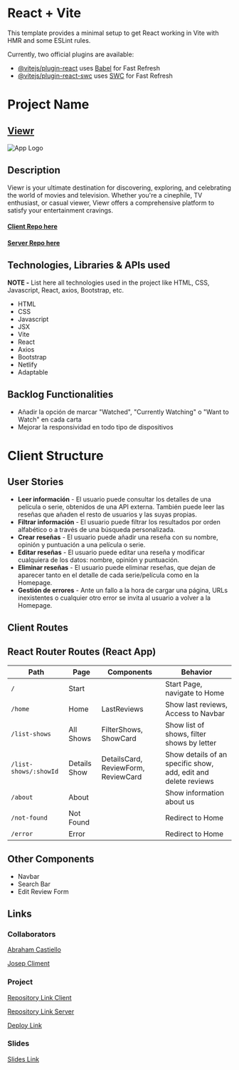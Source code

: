# React + Vite

This template provides a minimal setup to get React working in Vite with HMR and some ESLint rules.

Currently, two official plugins are available:

- [@vitejs/plugin-react](https://github.com/vitejs/vite-plugin-react/blob/main/packages/plugin-react/README.md) uses [Babel](https://babeljs.io/) for Fast Refresh
- [@vitejs/plugin-react-swc](https://github.com/vitejs/vite-plugin-react-swc) uses [SWC](https://swc.rs/) for Fast Refresh

# Project Name

## [Viewr](https://viewr-app.netlify.app)

![App Logo]("../assets/img/viewr-logo.png")

## Description

Viewr is your ultimate destination for discovering, exploring, and celebrating the world of movies and television. Whether you're a cinephile, TV enthusiast, or casual viewer, Viewr offers a comprehensive platform to satisfy your entertainment cravings.

#### [Client Repo here](https://github.com/josepcliment92/Viewr-app)
#### [Server Repo here](https://github.com/Abranucu/Viewr-server)

## Technologies, Libraries & APIs used

**NOTE -** List here all technologies used in the project like HTML, CSS, Javascript, React, axios, Bootstrap, etc.
- HTML
- CSS
- Javascript
- JSX
- Vite
- React
- Axios
- Bootstrap
- Netlify
- Adaptable

## Backlog Functionalities

- Añadir la opción de marcar "Watched", "Currently Watching" o "Want to Watch" en cada carta
- Mejorar la responsividad en todo tipo de dispositivos

# Client Structure

## User Stories

- **Leer información** - El usuario puede consultar los detalles de una película o serie, obtenidos de una API externa. También puede leer las reseñas que añaden el resto de usuarios y las suyas propias. 
- **Filtrar información** - El usuario puede filtrar los resultados por orden alfabético o a través de una búsqueda personalizada. 
- **Crear reseñas** - El usuario puede añadir una reseña con su nombre, opinión y puntuación a una película o serie. 
- **Editar reseñas** - El usuario puede editar una reseña y modificar cualquiera de los datos: nombre, opinión y puntuación. 
- **Eliminar reseñas** - El usuario puede eliminar reseñas, que dejan de aparecer tanto en el detalle de cada serie/película como en la Homepage.
- **Gestión de errores** - Ante un fallo a la hora de cargar una página, URLs inexistentes o cualquier otro error se invita al usuario a volver a la Homepage. 

## Client Routes

## React Router Routes (React App)
| Path                      | Page            | Components                          | Behavior                                                      |
| ------------------------- | ----------------| ----------------------------------- |  ------------------------------------------------------------ |
| `/`                       | Start           |                                     | Start Page, navigate to Home                                  |
| `/home`                   | Home            | LastReviews                         | Show last reviews, Access to Navbar                           |
| `/list-shows`             | All Shows       | FilterShows, ShowCard               | Show list of shows, filter shows by letter                    |
| `/list-shows/:showId`     | Details Show    | DetailsCard, ReviewForm, ReviewCard | Show details of an specific show, add, edit and delete reviews|
| `/about`                  | About           |                                     | Show information about us                                     |
| `/not-found`              | Not Found       |                                     | Redirect to Home                                              |
| `/error`                  | Error           |                                     | Redirect to Home                                              |

## Other Components

- Navbar
- Search Bar
- Edit Review Form
  
## Links

### Collaborators

[Abraham Castiello](https://github.com/Abranucu/)

[Josep Climent](https://github.com/josepcliment92/)

### Project

[Repository Link Client](https://github.com/josepcliment92/Viewr-app)

[Repository Link Server](https://github.com/Abranucu/Viewr-server)

[Deploy Link](https://viewr-app.netlify.app)

### Slides

[Slides Link](www.your-slides-url-here.com)
